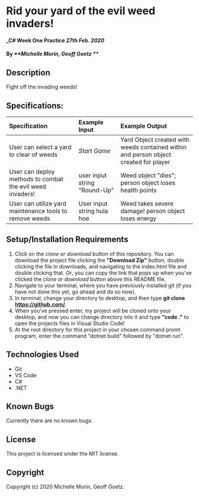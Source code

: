 # Rid your yard of the evil weed invaders!

#### _C# Week One Practice _27th Feb. 2020_

#### By _**Michelle Morin, Geoff Goetz **_

## Description

Fight off the invading weeds!

## Specifications:


| Specification | Example Input | Example Output |
| :------------- |:-------------| :-------------------|
| User can select a yard to clear of weeds | *Start Game*  | Yard Object created with weeds contained within and person object created for player |
| User can deploy methods to combat the evil weed invaders! | user input string "Round-Up" | Weed object "dies"; person object loses health points |
| User can utilize yard maintenance tools to remove weeds | User input string hula hoe | Weed takes severe damage! person object loses energy |



## Setup/Installation Requirements

  1. Click on the *clone or download* button of this repository. You can download the project file clicking the **"Download Zip"** button, double clicking the file in downloads, and navigating to the index.html file and double clicking that. *Or*, you can copy the link that pops up when you've clicked the *clone or download* button above this README file.
  2. Navigate to your terminal, where you have previously installed git (if you have not done this yet, go ahead and do so now).
  3. In terminal, change your directory to desktop, and then type **git clone https://github.com/**.
  4. When you've pressed enter, my project will be cloned onto your desktop, and now you can change directory into it and type **"code ."** to open the projects files in Visual Studio Code!
  5. At the root directory for this project in your chosen command promt program, enter the command "dotnet build" followed by "dotnet run".

## Technologies Used

* Git
* VS Code
* C#
* .NET


## Known Bugs
Currently there are no known bugs. 

## License

This project is licensed under the MIT license.

## Copyright

Copyright (c) 2020 Michelle Morin, Geoff Goetz.
